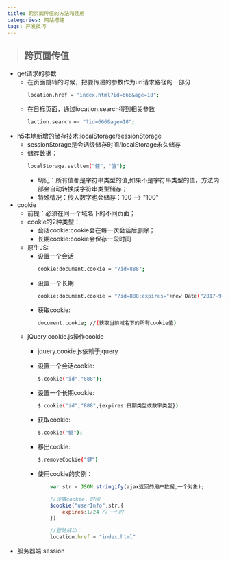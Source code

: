 ```yaml
---
title: 跨页面传值的方法和使用
categories: 网站搭建
tags: 开发技巧
---
```

>## 跨页面传值

+ get请求的参数
    - 在页面跳转的时候，把要传递的参数作为url请求路径的一部分
        ```bash
        location.href = "index.html?id=666&age=18";
        ```
    - 在目标页面，通过location.search得到相关参数
        ```bash
        laction.search => "?id=666&age=18";
        ```
+ h5本地新增的储存技术:localStorage/sessionStorage
    - sessionStorage是会话级储存时间/localStorage永久储存
    - 储存数据：
        ```bash
        localStorage.setltem("健"，"值");
        ```
        + 切记：所有值都是字符串类型的值,如果不是字符串类型的值，方法内部会自动转换成字符串类型储存；
        + 特殊情况：传入数字也会储存：100 --> "100"
+ cookie
    - 前提：必须在同一个域名下的不同页面；
    - cookie的2种类型：
        + 会话cookie:cookie会在每一次会话后删除；
        + 长期cookie:cookie会保存一段时间
    - 原生JS:
        + 设置一个会话
            ```bash
            cookie:document.cookie = "?id=888";
            ```
        + 设置一个长期
            ```bash
            cookie:document.cookie = "?id=888;expires="+new Date("2017-9-11 08:05:30")     //(new Date()里面要加冒号)
            ```
        + 获取cookie:
            ```bash
            document.cookie; //(获取当前域名下的所有cookie值)
            ```
    - jQuery.cookie.js操作cookie
        + jquery.cookie.js依赖于jquery
        + 设置一个会话cookie:
            ```bash
            $.cookie("id","888");
            ```
        + 设置一个长期cookie:
            ```bash
            $.cookie("id","888",{expires:日期类型或数字类型})
            ```
        + 获取cookie:
            ```bash
            $.cookie("健");
            ```
        + 移出cookie:
            ```bash
            $.removeCookie("健")
            ```

        + 使用cookie的实例：
            ```js
                var str = JSON.stringify(ajax返回的用户数据,一个对象);

                //设置cookie，时间
                $cookie("userInfo",str,{
                    expires:1/24 //一小时
                })

                //登陆成功：
                location.href = "index.html"
            ```
+ 服务器端:session